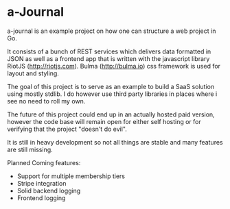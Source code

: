 # a-Journal

a-journal is an example project on how one can structure a web project in Go.

It consists of a bunch of REST services which delivers data formatted in JSON as well as a frontend app that is written with the javascript library RiotJS (http://riotjs.com). Bulma (http://bulma.io) css framework is used for layout and styling.

The goal of this project is to serve as an example to build a SaaS solution using mostly stdlib. I do however use third party libraries in places where i see no need to roll my own.

The future of this project could end up in an actually hosted paid version, however the code base will remain open for either self hosting or for verifying that the project "doesn't do evil".

It is still in heavy development so not all things are stable and many features are still missing.

Planned Coming features:

*   Support for multiple membership tiers
*   Stripe integration
*   Solid backend logging
*   Frontend logging
